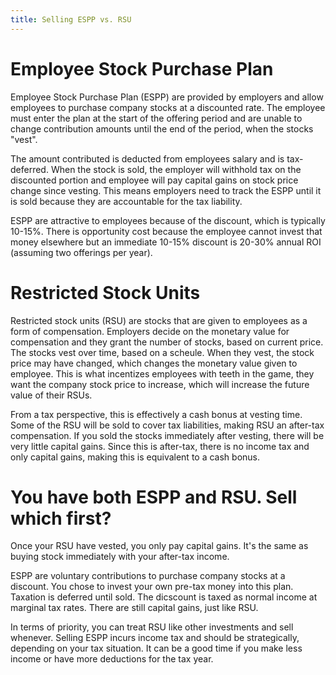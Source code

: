 ```yaml
---
title: Selling ESPP vs. RSU
---
```

# Employee Stock Purchase Plan
Employee Stock Purchase Plan (ESPP) are provided by employers and allow employees to purchase company
stocks at a discounted rate.
The employee must enter the plan at the start of the offering period and are unable to change
contribution amounts until the end of the period, when the stocks "vest".

The amount contributed is deducted from employees salary and is tax-deferred.
When the stock is sold, the employer will withhold tax on the discounted portion and employee will
pay capital gains on stock price change since vesting.
This means employers need to track the ESPP until it is sold because they are accountable for the
tax liability.

ESPP are attractive to employees because of the discount, which is typically 10-15%.
There is opportunity cost because the employee cannot invest that money elsewhere but an immediate 10-15%
discount is 20-30% annual ROI (assuming two offerings per year).

# Restricted Stock Units
Restricted stock units (RSU) are stocks that are given to employees as a form of compensation.
Employers decide on the monetary value for compensation and they grant the number of stocks, based on current price.
The stocks vest over time, based on a scheule.
When they vest, the stock price may have changed, which changes the monetary value given to
employee.
This is what incentizes employees with teeth in the game, they want the company stock price to
increase, which will increase the future value of their RSUs.

From a tax perspective, this is effectively a cash bonus at vesting time.
Some of the RSU will be sold to cover tax liabilities, making RSU an after-tax compensation.
If you sold the stocks immediately after vesting, there will be very little capital gains.
Since this is after-tax, there is no income tax and only capital gains, making this is equivalent to a cash bonus.

# You have both ESPP and RSU. Sell which first?
Once your RSU have vested, you only pay capital gains.
It's the same as buying stock immediately with your after-tax income.

ESPP are voluntary contributions to purchase company stocks at a discount.
You chose to invest your own pre-tax money into this plan.
Taxation is deferred until sold.
The dicscount is taxed as normal income at marginal tax rates.
There are still capital gains, just like RSU.

In terms of priority, you can treat RSU like other investments and sell whenever.
Selling ESPP incurs income tax and should be strategically, depending on your tax situation.
It can be a good time if you make less income or have more deductions for the tax year.
